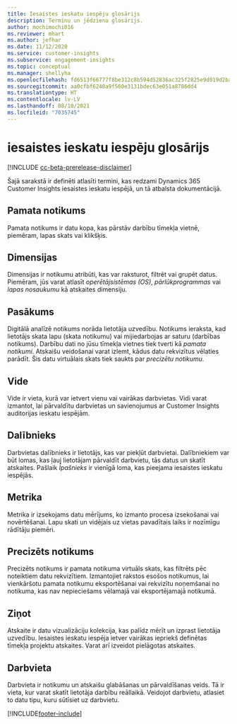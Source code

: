 ```yaml
---
title: Iesaistes ieskatu iespēju glosārijs
description: Terminu un jēdzienu glosārijs.
author: mochimochi016
ms.reviewer: mhart
ms.author: jefhar
ms.date: 11/12/2020
ms.service: customer-insights
ms.subservice: engagement-insights
ms.topic: conceptual
ms.manager: shellyha
ms.openlocfilehash: fd6513f66777f8be312c8b594d52836ac325f2825e9d019d2ba0f49c587cf8ca
ms.sourcegitcommit: aa0cfbf6240a9f560e3131bdec63e051a8786dd4
ms.translationtype: HT
ms.contentlocale: lv-LV
ms.lasthandoff: 08/10/2021
ms.locfileid: "7035745"
---
```

# <a name="engagement-insights-capability-glossary"></a>iesaistes ieskatu iespēju glosārijs

[!INCLUDE [cc-beta-prerelease-disclaimer](includes/cc-beta-prerelease-disclaimer.md)]

Šajā sarakstā ir definēti atlasīti termini, kas redzami Dynamics 365 Customer Insights iesaistes ieskatu iespējā, un tā atbalsta dokumentācijā.

## <a name="base-event"></a>Pamata notikums

Pamata notikums ir datu kopa, kas pārstāv darbību tīmekļa vietnē, piemēram, lapas skats vai klikšķis. 

## <a name="dimensions"></a>Dimensijas

Dimensijas ir notikumu atribūti, kas var raksturot, filtrēt vai grupēt datus. Piemēram, jūs varat atlasīt *operētājsistēmas (OS)*, *pārlūkprogrammas* vai *lapas nosaukumu* kā atskaites dimensiju.

## <a name="event"></a>Pasākums

Digitālā analīzē notikums norāda lietotāja uzvedību. Notikums ieraksta, kad lietotājs skata lapu (skata notikumu) vai mijiedarbojas ar saturu (darbības notikums). Darbību dati no jūsu tīmekļa vietnes tiek tverti kā *pamata notikumi*. Atskaišu veidošanai varat izlemt, kādus datu rekvizītus vēlaties parādīt. Šis datu virtuālais skats tiek saukts par *precizētu notikumu*. 

## <a name="environment"></a>Vide

 Vide ir vieta, kurā var ietvert vienu vai vairākas darbvietas. Vidi varat izmantot, lai pārvaldītu darbvietas un savienojumus ar Customer Insights auditorijas ieskatu iespējām.

## <a name="member"></a>Dalībnieks

Darbvietas dalībnieks ir lietotājs, kas var piekļūt darbvietai. Dalībniekiem var būt lomas, kas ļauj lietotājam pārvaldīt darbvietu, tās datus un skatīt atskaites. Pašlaik *Īpašnieks* ir vienīgā loma, kas pieejama iesaistes ieskatu iespējās.

## <a name="metric"></a>Metrika

Metrika ir izsekojams datu mērījums, ko izmanto procesa izsekošanai vai novērtēšanai. Lapu skati un vidējais uz vietas pavadītais laiks ir nozīmīgu rādītāju piemēri.

## <a name="refined-event"></a>Precizēts notikums

Precizēts notikums ir pamata notikuma virtuāls skats, kas filtrēts pēc noteiktiem datu rekvizītiem. Izmantojiet rakstos esošos notikumus, lai vienkāršotu pamata notikumu eksportēšanai vai rekvizītu noņemšanai no notikuma, kas nav nepieciešams vēlamajā vai eksportējamajā notikumā.

## <a name="report"></a>Ziņot

Atskaite ir datu vizualizāciju kolekcija, kas palīdz mērīt un izprast lietotāja uzvedību. Iesaistes ieskatu iespēja ietver vairākas iepriekš definētas tīmekļa projektu atskaites. Varat arī izveidot pielāgotas atskaites. 

## <a name="workspace"></a>Darbvieta

Darbvieta ir notikumu un atskaišu glabāšanas un pārvaldīšanas veids. Tā ir vieta, kur varat skatīt lietotāja darbību reāllaikā. Veidojot darbvietu, atlasiet to datu tipu, kuru sūtīsiet uz darbvietu.


[!INCLUDE[footer-include](../includes/footer-banner.md)]
